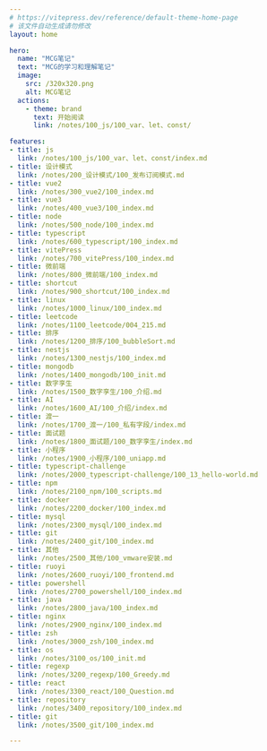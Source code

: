 ```yaml
---
# https://vitepress.dev/reference/default-theme-home-page
# 该文件自动生成请勿修改
layout: home

hero:
  name: "MCG笔记"
  text: "MCG的学习和理解笔记"
  image:
    src: /320x320.png
    alt: MCG笔记
  actions:
    - theme: brand
      text: 开始阅读
      link: /notes/100_js/100_var、let、const/

features:
- title: js
  link: /notes/100_js/100_var、let、const/index.md
- title: 设计模式
  link: /notes/200_设计模式/100_发布订阅模式.md
- title: vue2
  link: /notes/300_vue2/100_index.md
- title: vue3
  link: /notes/400_vue3/100_index.md
- title: node
  link: /notes/500_node/100_index.md
- title: typescript
  link: /notes/600_typescript/100_index.md
- title: vitePress
  link: /notes/700_vitePress/100_index.md
- title: 微前端
  link: /notes/800_微前端/100_index.md
- title: shortcut
  link: /notes/900_shortcut/100_index.md
- title: linux
  link: /notes/1000_linux/100_index.md
- title: leetcode
  link: /notes/1100_leetcode/004_215.md
- title: 排序
  link: /notes/1200_排序/100_bubbleSort.md
- title: nestjs
  link: /notes/1300_nestjs/100_index.md
- title: mongodb
  link: /notes/1400_mongodb/100_init.md
- title: 数字孪生
  link: /notes/1500_数字孪生/100_介绍.md
- title: AI
  link: /notes/1600_AI/100_介绍/index.md
- title: 渡一
  link: /notes/1700_渡一/100_私有字段/index.md
- title: 面试题
  link: /notes/1800_面试题/100_数字孪生/index.md
- title: 小程序
  link: /notes/1900_小程序/100_uniapp.md
- title: typescript-challenge
  link: /notes/2000_typescript-challenge/100_13_hello-world.md
- title: npm
  link: /notes/2100_npm/100_scripts.md
- title: docker
  link: /notes/2200_docker/100_index.md
- title: mysql
  link: /notes/2300_mysql/100_index.md
- title: git
  link: /notes/2400_git/100_index.md
- title: 其他
  link: /notes/2500_其他/100_vmware安装.md
- title: ruoyi
  link: /notes/2600_ruoyi/100_frontend.md
- title: powershell
  link: /notes/2700_powershell/100_index.md
- title: java
  link: /notes/2800_java/100_index.md
- title: nginx
  link: /notes/2900_nginx/100_index.md
- title: zsh
  link: /notes/3000_zsh/100_index.md
- title: os
  link: /notes/3100_os/100_init.md
- title: regexp
  link: /notes/3200_regexp/100_Greedy.md
- title: react
  link: /notes/3300_react/100_Question.md
- title: repository
  link: /notes/3400_repository/100_index.md
- title: git
  link: /notes/3500_git/100_index.md

---
```

